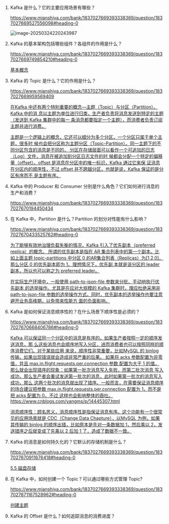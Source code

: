 1. Kafka 是什么？它的主要应用场景有哪些？

   https://www.mianshiya.com/bank/1837027669393338369/question/1837027669527556098#heading-0

   ![image-20250324220243987](https://cdn.jsdelivr.net/gh/WeiXinao/imgBed2@main/img/202503242202098.png)

2. Kafka 的基本架构包括哪些组件？各组件的作用是什么？

   https://www.mianshiya.com/bank/1837027669393338369/question/1837027669749854210#heading-0

   [基本概念](obsidian://bookmaster?type=open-book&bid=YWTEdUtRlloIhgin&aid=40c21eaf-7fea-059e-f32b-5cfb47585a05&page=14)

3. Kafka 的 Topic 是什么？它的作用是什么？

   https://www.mianshiya.com/bank/1837027669393338369/question/1837027669959569409

   [在Kafka 中还有两个特别重要的概念—主题（Topic）与分区（Partition）。Kafka 中的消
   息以主题为单位进行归类，生产者负责将消息发送到特定的主题（发送到 Kafka 集群中的每一
   条消息都要指定一个主题），而消费者负责订阅主题并进行消费。](obsidian://bookmaster?type=open-book&bid=YWTEdUtRlloIhgin&aid=a3eef82b-7fa0-05f0-b24d-3b413f6ce46f&page=15)

   [主题是一个逻辑上的概念，它还可以细分为多个分区，一个分区只属于单个主题，很多时
   候也会把分区称为主题分区（Topic-Partition）。同一主题下的不同分区包含的消息是不同的，
   分区在存储层面可以看作一个可追加的日志（Log）文件，消息在被追加到分区日志文件的时
   候都会分配一个特定的偏移量（offset）。offset 是消息在分区中的唯一标识，Kafka 通过它来保
   证消息在分区内的顺序性，不过 offset 并不跨越分区，也就是说，Kafka 保证的是分区有序而不
   是主题有序。](obsidian://bookmaster?type=open-book&bid=YWTEdUtRlloIhgin&aid=fe710493-8c79-b588-1f6d-ea27d8cc1112&page=15)

4. Kafka 中的 Producer 和 Consumer 分别是什么角色？它们如何进行消息的生产和消费？

   https://www.mianshiya.com/bank/1837027669393338369/question/1837027670194450434

5. 在 Kafka 中，Partition 是什么？Partition 的划分对性能有什么影响？

   https://www.mianshiya.com/bank/1837027669393338369/question/1837027670433525762#heading-0

   [为了能够有效地治理负载失衡的情况，Kafka 引入了优先副本（preferred replica）的概念。
   所谓的优先副本是指在 AR 集合列表中的第一个副本。比如上面主题 topic-partitions 中分区 0
   的AR集合列表（Replicas）为[1,2,0]，那么分区 0 的优先副本即为 1。理想情况下，优先副
   本就是该分区的 leader 副本，所以也可以称之为 preferred leader。](obsidian://bookmaster?type=open-book&bid=YWTEdUtRlloIhgin&aid=08ee8bef-4943-c714-8b39-46f4ccd485e0&page=146)

   [在实际生产环境中，一般使用 path-to-json-file 参数来分批、手动地执行优先副本
   的选举操作。尤其是在应对大规模的 Kafka 集群时，理应杜绝采用非 path-to-json-file
   参数的选举操作方式。同时，优先副本的选举操作也要注意避开业务高峰期，以免带来性能方
   面的负面影响。](obsidian://bookmaster?type=open-book&bid=YWTEdUtRlloIhgin&aid=abe6fe26-8abe-b620-feb6-c050ed6caa83&page=149)

6. Kafka 是如何保证消息顺序性的？在什么场景下顺序性是必须的？

   https://www.mianshiya.com/bank/1837027669393338369/question/1837027670668406786#heading-0

   [Kafka 可以保证同一个分区中的消息是有序的。如果生产者按照一定的顺序发送消息，那
   么这些消息也会顺序地写入分区，进而消费者也可以按照同样的顺序消费它们。对于某些应用
   来说，顺序性非常重要，比如MySQL 的 binlog 传输，如果出现错误就会造成非常严重的后果。
   如果将 acks 参数配置为非零值，并且 max.in.flight.requests.per.connection 参数
   配置为大于 1 的值，那么就会出现错序的现象：如果第一批次消息写入失败，而第二批次消息
   写入成功，那么生产者会重试发送第一批次的消息，此时如果第一批次的消息写入成功，那么
   这两个批次的消息就出现了错序。一般而言，在需要保证消息顺序的场合建议把参数
   max.in.flight.requests.per.connection 配置为 1，而不是把 acks 配置为 0，不过
   这样也会影响整体的吞吐。](obsidian://bookmaster?type=open-book&bid=YWTEdUtRlloIhgin&aid=52eed087-e702-7f88-657b-47c3adfac1e7&page=55)
   https://www.cnblogs.com/yangms/p/14445307.html

   [消息顺序性：顾名思义，消息顺序性是指保证消息有序。这个功能有一个很常见的应用场景就是 CDC（Change Data Chapture），以MySQL 为例，如果其传输的 binlog 的顺序出错，比](obsidian://bookmaster?type=open-book&bid=YWTEdUtRlloIhgin&aid=31cfbb3d-df9f-3893-677f-509cf6920ce3&page=408)[如原本是先对一条数据加 1，然后乘以 2，发送错序之后就变成了先乘以 2 后加 1 了，造成了数据不一致。](obsidian://bookmaster?type=open-book&bid=YWTEdUtRlloIhgin&aid=a869cb37-9344-b023-fe10-734ade3ada8d&page=409)

7. Kafka 的消息是如何持久化的？它默认的存储机制是什么？

   https://www.mianshiya.com/bank/1837027669393338369/question/1837027670911676418#heading-0

   [5.5 磁盘存储](obsidian://bookmaster?type=open-book&bid=YWTEdUtRlloIhgin&aid=e41de45e-d348-9234-2f3b-6d1bb37d7857&page=205)

8. 在 Kafka 中，如何创建一个 Topic？可以通过哪些方式管理 Topic?

   https://www.mianshiya.com/bank/1837027669393338369/question/1837027671167528962#heading-0

   [创建主题](obsidian://bookmaster?type=open-book&bid=YWTEdUtRlloIhgin&aid=e53952c5-4210-ee35-cb21-d72bb5eda146&page=111)

9. Kafka 的 Offset 是什么？如何追踪消息的消费进度？

   